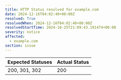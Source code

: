 ```yaml
---
title: HTTP Status resolved for example.com
date: 2024-12-16T04:02:40+00:00Z
resolved: True
resolvedWhen: 2024-12-16T04:02:40+00:00Z
resolvedStartTime: 2024-10-25T21:09:43.191474+00:00
severity: notice
affected:
  - example.com
section: issue
---
```


| Expected Statuses | Actual Status  |
|-------------------|----------------|
| 200, 301, 302 | 200 |
